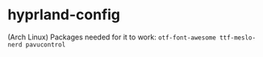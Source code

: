 # hyprland-config
(Arch Linux) Packages needed for it to work: ```otf-font-awesome ttf-meslo-nerd pavucontrol```

